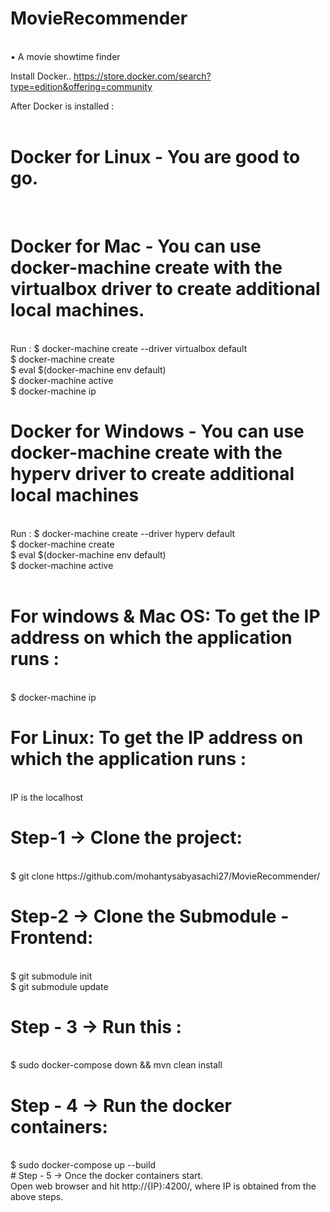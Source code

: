 # MovieRecommender 
<br />
• A movie showtime finder <br />

Install Docker.. https://store.docker.com/search?type=edition&offering=community <br />

After Docker is installed : <br /> <br />

# Docker for Linux - You are good to go. 
<br />

# Docker for Mac - You can use docker-machine create with the virtualbox driver to create additional local machines.
  <br />
  Run : $ docker-machine create --driver virtualbox default <br />
        $ docker-machine create <br />
        $ eval $(docker-machine env default) <br />
        $ docker-machine active <br />
        $ docker-machine ip <br />

# Docker for Windows - You can use docker-machine create with the hyperv driver to create additional local machines
  <br />
  Run : $ docker-machine create --driver hyperv default <br />
        $ docker-machine create <br />
        $ eval $(docker-machine env default) <br />
        $ docker-machine active <br />
        <br />

# For windows & Mac OS: To get the IP address on which the application runs : 
<br />
$ docker-machine ip <br />


# For Linux: To get the IP address on which the application runs : 
<br />
IP is the localhost <br />

# Step-1 -> Clone the project:
<br />
$ git clone https://github.com/mohantysabyasachi27/MovieRecommender/ <br />

# Step-2 -> Clone the Submodule - Frontend: 
<br />
$ git submodule init  <br />
$ git submodule update  <br />
                     
# Step - 3 -> Run this : 
<br />
$ sudo docker-compose down && mvn clean install <br />

# Step - 4 -> Run the docker containers:
<br />
$ sudo docker-compose up --build
<br />
# Step - 5 -> Once the docker containers start.
 <br />
 Open web browser and hit http://{IP}:4200/, where IP is obtained from the above steps. 
